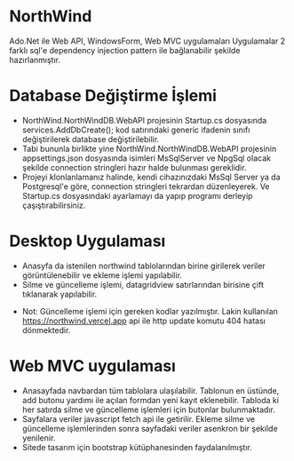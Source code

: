 # NorthWind
Ado.Net ile Web API, WindowsForm, Web MVC uygulamaları
Uygulamalar 2 farklı sql'e dependency injection pattern ile bağlanabilir şekilde hazırlanmıştır.

# Database Değiştirme İşlemi
* NorthWind.NorthWindDB.WebAPI projesinin Startup.cs dosyasında services.AddDbCreate<SqlOperation>(); kod satırındaki generic ifadenin sınıfı değiştirilerek database değiştirilebilir.
* Tabi bununla birlikte yine NorthWind.NorthWindDB.WebAPI projesinin appsettings.json dosyasında isimleri MsSqlServer ve NpgSql olacak şekilde connection stringleri hazır halde bulunması gereklidir.
* Projeyi klonlanlamanız halinde, kendi cihazınızdaki MsSql Server ya da Postgresql'e göre, connection stringleri tekrardan düzenleyerek. Ve Startup.cs dosyasındaki ayarlamayı da yapıp programı derleyip çaşıştırabilirsiniz.

# Desktop Uygulaması
* Anasyfa da istenilen northwind tablolarından birine girilerek veriler görüntülenebilir ve ekleme işlemi yapılabilir. 
* Silme ve güncelleme işlemi, datagridview satırlarından birisine çift tıklanarak yapılabilir. 
- Not: Güncelleme işlemi için gereken kodlar yazılmıştır. Lakin kullanılan https://northwind.vercel.app api ile http update komutu 404 hatası dönmektedir.

# Web MVC uygulaması
* Anasayfada navbardan tüm tablolara ulaşılabilir. Tablonun en üstünde, add butonu yardımı ile açılan formdan yeni kayıt eklenebilir. Tabloda ki her satırda silme ve güncelleme işlemleri için butonlar bulunmaktadır.
* Sayfalara veriler javascript fetch api ile getirilir. Ekleme silme ve güncelleme işlemlerinden sonra sayfadaki veriler asenkron bir şekilde yenilenir.
* Sitede tasarım için bootstrap kütüphanesinden faydalanılmıştır.  
